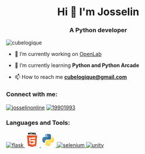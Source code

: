 <h1 align="center">Hi 👋 
I'm Josselin</h1>
<h3 align="center">A Python developer</h3>

<p align="left"> <img src="https://komarev.com/ghpvc/?username=cubelogique&label=Profile%20views&color=0e75b6&style=flat" alt="cubelogique" /> </p>

- 🔭 I’m currently working on [OpenLab](https://cubelogique.itch.io/openlab)

- 🌱 I’m currently learning **Python and Python Arcade**

- 📫 How to reach me **cubelogique@gmail.com**

<h3 align="left">Connect with me:</h3>
<p align="left">
<a href="https://twitter.com/josselinonline" target="blank"><img align="center" src="https://raw.githubusercontent.com/rahuldkjain/github-profile-readme-generator/master/src/images/icons/Social/twitter.svg" alt="josselinonline" height="30" width="40" /></a>
<a href="https://stackoverflow.com/users/19901993" target="blank"><img align="center" src="https://raw.githubusercontent.com/rahuldkjain/github-profile-readme-generator/master/src/images/icons/Social/stack-overflow.svg" alt="19901993" height="30" width="40" /></a>
</p>

<h3 align="left">Languages and Tools:</h3>
<p align="left"> <a href="https://flask.palletsprojects.com/" target="_blank" rel="noreferrer"> <img src="https://www.vectorlogo.zone/logos/pocoo_flask/pocoo_flask-icon.svg" alt="flask" width="40" height="40"/> </a> <a href="https://www.w3.org/html/" target="_blank" rel="noreferrer"> <img src="https://raw.githubusercontent.com/devicons/devicon/master/icons/html5/html5-original-wordmark.svg" alt="html5" width="40" height="40"/> </a> <a href="https://www.python.org" target="_blank" rel="noreferrer"> <img src="https://raw.githubusercontent.com/devicons/devicon/master/icons/python/python-original.svg" alt="python" width="40" height="40"/> </a> <a href="https://www.selenium.dev" target="_blank" rel="noreferrer"> <img src="https://raw.githubusercontent.com/detain/svg-logos/780f25886640cef088af994181646db2f6b1a3f8/svg/selenium-logo.svg" alt="selenium" width="40" height="40"/> </a> <a href="https://unity.com/" target="_blank" rel="noreferrer"> <img src="https://www.vectorlogo.zone/logos/unity3d/unity3d-icon.svg" alt="unity" width="40" height="40"/> </a> </p>
